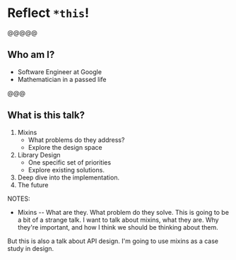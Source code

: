 # Reflect `*this`!

@@@@@

## Who am I?

* Software Engineer at Google
* Mathematician in a passed life

@@@

## What is this talk?

1. Mixins
    * What problems do they address?
    * Explore the design space
1. Library Design
    * One specific set of priorities
    * Explore existing solutions.
1. Deep dive into the implementation.
1. The future

NOTES:

* Mixins -- What are they. What problem do they solve.
This is going to be a bit of a strange talk. I want to talk about mixins, what
they are. Why they're important, and how I think we should be thinking about
them.

But this is also a talk about API design. I'm going to use mixins as a case
study in design.


